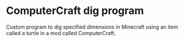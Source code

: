 # ComputerCraft dig program
 
Custom program to dig specified dimensions in Minecraft using an item called a turtle in a mod called ComputerCraft.
